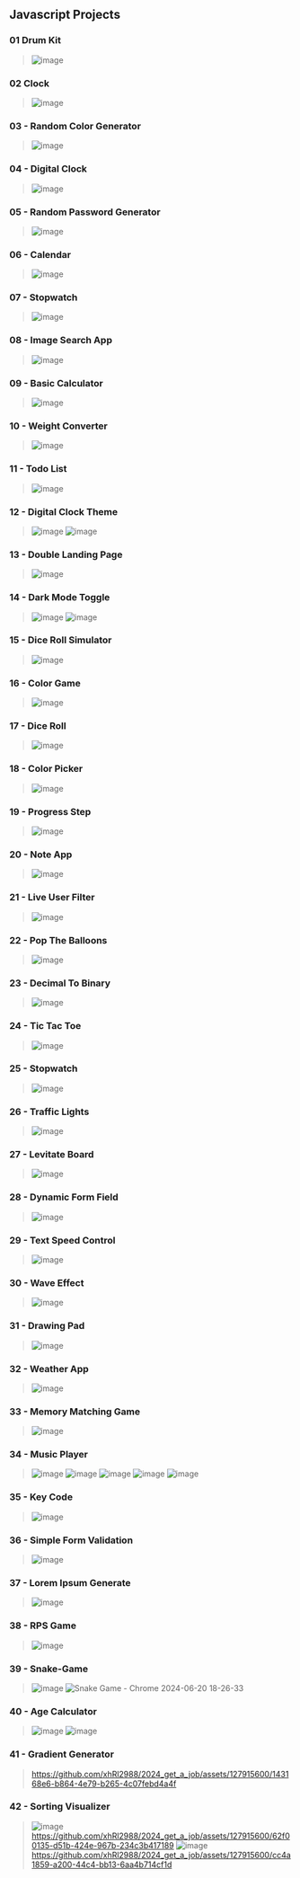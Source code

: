 ## Javascript Projects
### 01 Drum Kit
>![image](https://github.com/xhRl2988/2024_get_a_job/assets/127915600/02030526-0485-4d36-864d-3449daf86949)

### 02 Clock
>![image](https://github.com/xhRl2988/2024_get_a_job/assets/127915600/7ff7fb86-38fe-4e91-a6d2-bd2daf2627e5)

### 03 - Random Color Generator
>![image](https://github.com/xhRl2988/2024_get_a_job/assets/127915600/b592f028-20eb-4236-9ffb-067cf655a4c4)

### 04 - Digital Clock
>![image](https://github.com/xhRl2988/2024_get_a_job/assets/127915600/d3cf4b74-300d-44e7-8f08-476f4a6fc24f)

### 05 - Random Password Generator
>![image](https://github.com/xhRl2988/2024_get_a_job/assets/127915600/f95e0533-559f-4a0e-a8e7-8f28572f2b0e)

### 06 - Calendar
>![image](https://github.com/xhRl2988/2024_get_a_job/assets/127915600/dc57092b-45b7-4fe9-bc95-7be6102c6cf9)

### 07 - Stopwatch
>![image](https://github.com/xhRl2988/2024_get_a_job/assets/127915600/e5a33e82-54da-4465-b4f7-d530b974d236)

### 08 - Image Search App
>![image](https://github.com/xhRl2988/2024_get_a_job/assets/127915600/958ed7f7-c259-4f04-b7a1-cbec63869609)

### 09 - Basic Calculator
>![image](https://github.com/xhRl2988/2024_get_a_job/assets/127915600/3ff9fad9-8c33-4102-8240-99a4d06c425a)

### 10 - Weight Converter
> ![image](https://github.com/xhRl2988/2024_get_a_job/assets/127915600/2360b3e6-3540-4567-afdd-6b7dfcfddfcf)

### 11 - Todo List
>![image](https://github.com/xhRl2988/2024_get_a_job/assets/127915600/3dc60410-09ce-416c-bf12-c5503cd04613)

### 12 - Digital Clock Theme
>![image](https://github.com/xhRl2988/2024_get_a_job/assets/127915600/4ba16dbf-8998-4dfb-9ff4-1eedb2f810b1)
>![image](https://github.com/xhRl2988/2024_get_a_job/assets/127915600/4687911e-ff91-4a5e-b3cb-53b7b2eb0a53)

### 13 - Double Landing Page
>![image](https://github.com/xhRl2988/2024_get_a_job/assets/127915600/027eb93a-9e0b-4fdb-abcd-ea0008d1aa01)

### 14 - Dark Mode Toggle
>![image](https://github.com/xhRl2988/2024_get_a_job/assets/127915600/fd4910c3-3f1b-409a-8357-e0a199990677)
>![image](https://github.com/xhRl2988/2024_get_a_job/assets/127915600/b2e517c9-8609-4483-b0c4-3bb42df01f04)

### 15 - Dice Roll Simulator
>![image](https://github.com/xhRl2988/2024_get_a_job/assets/127915600/7ec33618-582e-4951-823b-8d6245ec6bd1)

### 16 - Color Game
>![image](https://github.com/xhRl2988/2024_get_a_job/assets/127915600/bcb7cca5-302f-413c-ae65-894f5c62688d)

### 17 - Dice Roll
> ![image](https://github.com/xhRl2988/2024_get_a_job/assets/127915600/910d2469-6aeb-4b89-b607-c6fac9c61b32)

### 18 - Color Picker
>![image](https://github.com/xhRl2988/2024_get_a_job/assets/127915600/77b575d7-7419-44cc-a2a1-777c3536e376)

### 19 - Progress Step
>![image](https://github.com/xhRl2988/2024_get_a_job/assets/127915600/26e601ee-7a1b-4d5c-8ed4-df50359a300d)

### 20 - Note App
> ![image](https://github.com/xhRl2988/2024_get_a_job/assets/127915600/02ba9967-f5c9-4473-854d-a2039a540a4f)

### 21 - Live User Filter
>![image](https://github.com/xhRl2988/2024_get_a_job/assets/127915600/f4fec2b8-0989-48c3-bb45-9108b66ba321)

### 22 - Pop The Balloons
>![image](https://github.com/xhRl2988/2024_get_a_job/assets/127915600/dbf0b062-57e1-446b-82a9-bf7ce95d0eeb)

### 23 - Decimal To Binary
> ![image](https://github.com/xhRl2988/2024_get_a_job/assets/127915600/4233d6ca-fc5a-4b94-96ae-c35695d9bc5f)

### 24 - Tic Tac Toe
>![image](https://github.com/xhRl2988/2024_get_a_job/assets/127915600/49d6d007-87d2-412e-9c69-95a0947004e7)

### 25 - Stopwatch
>![image](https://github.com/xhRl2988/2024_get_a_job/assets/127915600/d1663dcc-b050-4a2a-834a-8ed9c166497d)

### 26 - Traffic Lights
> ![image](https://github.com/xhRl2988/2024_get_a_job/assets/127915600/c88f3942-4002-41be-9c7e-8b5ac2eadebc)

### 27 - Levitate Board
>![image](https://github.com/xhRl2988/2024_get_a_job/assets/127915600/6e3198c7-3c15-4eff-a56a-731cb39ef430)

### 28 - Dynamic Form Field
> ![image](https://github.com/xhRl2988/2024_get_a_job/assets/127915600/5acdd023-033b-4715-8f6c-72b400c4e858)

### 29 - Text Speed Control
>![image](https://github.com/xhRl2988/2024_get_a_job/assets/127915600/f87e2b6c-dad1-470d-8e0f-58b7661d231c)

### 30 - Wave Effect
> ![image](https://github.com/xhRl2988/2024_get_a_job/assets/127915600/5cbaa8a5-5fe1-4f1a-ad82-d9712df1c411)

### 31 - Drawing Pad
>![image](https://github.com/xhRl2988/2024_get_a_job/assets/127915600/3432005f-22a8-4d1b-b454-f3530e2a84ab)

### 32 - Weather App
>![image](https://github.com/xhRl2988/2024_get_a_job/assets/127915600/8702f512-995f-4a6e-811d-c1c1e6535057)

### 33 - Memory Matching Game
>![image](https://github.com/xhRl2988/2024_get_a_job/assets/127915600/cef1701b-9a20-455f-9c02-b23ed9508a20)

### 34 - Music Player
>![image](https://github.com/xhRl2988/2024_get_a_job/assets/127915600/dd000861-e426-4059-bcd8-d8dcd1dc8e33)
>![image](https://github.com/xhRl2988/2024_get_a_job/assets/127915600/9ecd363a-a90f-4239-8d6d-068c7717011e)
>![image](https://github.com/xhRl2988/2024_get_a_job/assets/127915600/8daa6620-aade-415e-9dd2-d55660117105)
>![image](https://github.com/xhRl2988/2024_get_a_job/assets/127915600/e211747a-2856-4f72-bf70-8b9d29f79d8d)
>![image](https://github.com/xhRl2988/2024_get_a_job/assets/127915600/19d7001e-65f7-4133-9fdb-51297b857f5d)

### 35 - Key Code
>![image](https://github.com/xhRl2988/2024_get_a_job/assets/127915600/3eb4f0e9-4ab3-4f7e-89e0-c7e4c2a892b6)

### 36 - Simple Form Validation
>![image](https://github.com/xhRl2988/2024_get_a_job/assets/127915600/ebb2747f-e31a-42bc-a11c-3a50a05e75b1)

### 37 - Lorem Ipsum Generate
>![image](https://github.com/xhRl2988/2024_get_a_job/assets/127915600/75e4aff3-f42d-40c5-b8a1-36237517a628)

### 38 - RPS Game
>![image](https://github.com/xhRl2988/2024_get_a_job/assets/127915600/e134b5bb-ae21-4478-b5b2-3c8fb5ddb7c5)

### 39 - Snake-Game
>![image](https://github.com/xhRl2988/2024_get_a_job/assets/127915600/2c0a6150-1416-4a84-98e9-54ff30f35bf9)
>![Snake Game - Chrome 2024-06-20 18-26-33](https://github.com/xhRl2988/2024_get_a_job/assets/127915600/4fb0d20b-b197-4ff6-92fb-edcefdf17a48)

### 40 - Age Calculator
>![image](https://github.com/xhRl2988/2024_get_a_job/assets/127915600/91eef317-ee87-4fcf-a506-533e2987a14a)
>![image](https://github.com/xhRl2988/2024_get_a_job/assets/127915600/3401b8fe-a775-44b9-8a16-78a0df9c9210)

### 41 - Gradient Generator
>https://github.com/xhRl2988/2024_get_a_job/assets/127915600/143168e6-b864-4e79-b265-4c07febd4a4f

### 42 - Sorting Visualizer
>![image](https://github.com/xhRl2988/2024_get_a_job/assets/127915600/f66923ec-b3ca-45eb-af91-9ee65b60239b)
>https://github.com/xhRl2988/2024_get_a_job/assets/127915600/62f00135-d51b-424e-967b-234c3b417189
>![image](https://github.com/xhRl2988/2024_get_a_job/assets/127915600/4a5aa1f4-b863-4a06-83c9-b53186f8e9f1)
>https://github.com/xhRl2988/2024_get_a_job/assets/127915600/cc4a1859-a200-44c4-bb13-6aa4b714cf1d







